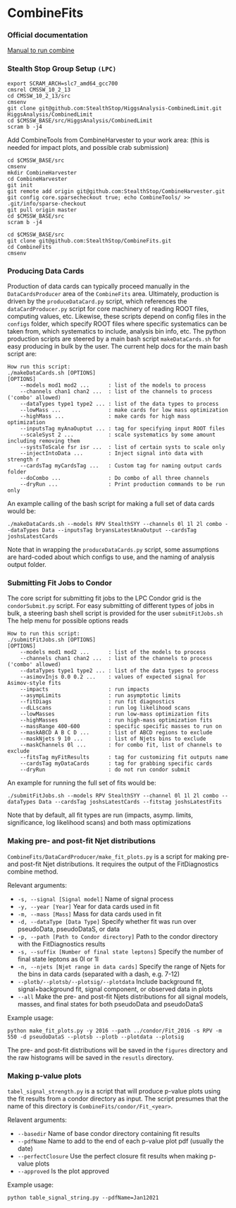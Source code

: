 CombineFits
===========================

### Official documentation

[Manual to run combine](https://github.com/cms-analysis/HiggsAnalysis-CombinedLimit/wiki)

### Stealth Stop Group Setup `(LPC)`
```
export SCRAM_ARCH=slc7_amd64_gcc700
cmsrel CMSSW_10_2_13
cd CMSSW_10_2_13/src
cmsenv
git clone git@github.com:StealthStop/HiggsAnalysis-CombinedLimit.git HiggsAnalysis/CombinedLimit
cd $CMSSW_BASE/src/HiggsAnalysis/CombinedLimit
scram b -j4
```

Add CombineTools from CombineHarvester to your work area:
 (this is needed for impact plots, and possible crab submission)
```
cd $CMSSW_BASE/src 
cmsenv
mkdir CombineHarvester 
cd CombineHarvester
git init
git remote add origin git@github.com:StealthStop/CombineHarvester.git 
git config core.sparsecheckout true; echo CombineTools/ >> .git/info/sparse-checkout
git pull origin master
cd $CMSSW_BASE/src
scram b -j4
```

```
cd $CMSSW_BASE/src
git clone git@github.com:StealthStop/CombineFits.git
cd CombineFits
cmsenv
```

### Producing Data Cards

Production of data cards can typically proceed manually in the `DataCardsProducer` area of the `CombineFits` area.
Ultimately, production is driven by the `produceDataCard.py` script, which references the `dataCardProducer.py` script for core machinery of reading ROOT files, computing values, etc.
Likewise, these scripts depend on config files in the `configs` folder, which specify ROOT files where specific systematics can be taken from, which systematics to include, analysis bin info, etc.
The python production scripts are steered by a main bash script `makeDataCards.sh` for easy producing in bulk by the user.
The current help docs for the main bash script are:

```
How run this script:
./makeDataCards.sh [OPTIONS]
[OPTIONS]
    --models mod1 mod2 ...      : list of the models to process
    --channels chan1 chan2 ...  : list of the channels to process ('combo' allowed)
    --dataTypes type1 type2 ... : list of the data types to process
    --lowMass ...               : make cards for low mass optimization
    --highMass ...              : make cards for high mass optimization
    --inputsTag myAnaOuptut ... : tag for specifying input ROOT files
    --scaleSyst 2 ...           : scale systematics by some amount including removing them
    --systsToScale fsr isr ...  : list of certain systs to scale only
    --injectIntoData ...        : Inject signal into data with strength r
    --cardsTag myCardsTag ...   : Custom tag for naming output cards folder
    --doCombo ...               : Do combo of all three channels
    --dryRun ...                : Print production commands to be run only
```

An example calling of the bash script for making a full set of data cards would be:

```
./makeDataCards.sh --models RPV StealthSYY --channels 0l 1l 2l combo --dataTypes Data --inputsTag bryansLatestAnaOutput --cardsTag joshsLatestCards
```

Note that in wrapping the `produceDataCards.py` script, some assumptions are hard-coded about which configs to use, and the naming of analysis output folder.

### Submitting Fit Jobs to Condor

The core script for submitting fit jobs to the LPC Condor grid is the `condorSubmit.py` script.
For easy submitting of different types of jobs in bulk, a steering bash shell script is provided for the user `submitFitJobs.sh`
The help menu for possible options reads

```
How to run this script:
./submitFitJobs.sh [OPTIONS]
[OPTIONS]
    --models mod1 mod2 ...      : list of the models to process
    --channels chan1 chan2 ...  : list of the channels to process ('combo' allowed)
    --dataTypes type1 type2 ... : list of the data types to process
    --asimovInjs 0.0 0.2 ...    : values of expected signal for Asimov-style fits
    --impacts                   : run impacts
    --asympLimits               : run asymptotic limits
    --fitDiags                  : run fit diagnostics
    --dLLscans                  : run log likelihood scans
    --lowMasses                 : run low-mass optimization fits
    --highMasses                : run high-mass optimization fits
    --massRange 400-600         : specific specific masses to run on
    --maskABCD A B C D ...      : list of ABCD regions to exclude
    --maskNjets 9 10 ...        : list of Njets bins to exclude
    --maskChannels 0l ...       : for combo fit, list of channels to exclude
    --fitsTag myFitResults      : tag for customizing fit outputs name
    --cardsTag myDataCards      : tag for grabbing specific cards
    --dryRun                    : do not run condor submit
```

An example for running the full set of fits would be:

```
./submitFitJobs.sh --models RPV StealthSYY --channel 0l 1l 2l combo --dataTypes Data --cardsTag joshsLatestCards --fitstag joshsLatestFits
```

Note that by default, all fit types are run (impacts, asymp. limits, significance, log likelihood scans) and both mass optimizations

### Making pre- and post-fit Njet distributions

`CombineFits/DataCardProducer/make_fit_plots.py` is a script for making pre- and post-fit Njet distributions. It requires the output of the FitDiagnostics combine method.

Relevant arguments:

- `-s, --signal [Signal model]` Name of signal process
- `-y, --year [Year]` Year for data cards used in fit
- `-m, --mass [Mass]` Mass for data cards used in fit
- `-d, --dataType [Data Type]` Specify whether fit was run over pseudoData, pseudoDataS, or data
- `-p, --path [Path to Condor directory]` Path to the condor directory with the FitDiagnostics results
- `-s, --suffix [Number of final state leptons]` Specify the number of final state leptons as 0l or 1l
- `-n, --njets [Njet range in data cards]` Specify the range of Njets for the bins in data cards (separated with a dash, e.g. 7-12)
- `--plotb/--plotsb/--plotsig/--plotdata` Include background fit, signal+background fit, signal component, or observed data in plots
- `--all` Make the pre- and post-fit Njets distributions for all signal models, masses, and final states for both pseudoData and pseudoDataS

Example usage:

```
python make_fit_plots.py -y 2016 --path ../condor/Fit_2016 -s RPV -m 550 -d pseudoDataS --plotsb --plotb --plotdata --plotsig
```

The pre- and post-fit distributions will be saved in the `figures` directory and the raw histograms will be saved in the `resutls` directory.

### Making p-value plots

`tabel_signal_strength.py` is a script that will produce p-value plots using the fit results from a condor directory as input. The script presumes that the name of this directory is `CombineFits/condor/Fit_<year>`.

Relavent arguments:
- `--basedir` Name of base condor directory containing fit results
- `--pdfName` Name to add to the end of each p-value plot pdf (usually the date)
- `--perfectClosure` Use the perfect closure fit results when making p-value plots
- `--approved` Is the plot approved

Example usage:
```
python table_signal_string.py --pdfName=Jan12021
```
